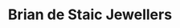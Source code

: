 ---
title: "Brian de Staic Jewellers"
url: /dingle/brian-de-staic-jewellers-sraid-an-doirin/
shop: Schmuck
---